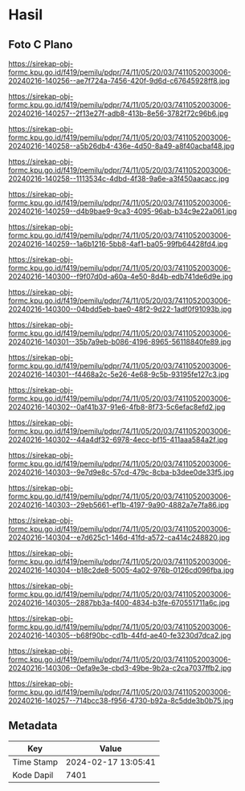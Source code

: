 # Hasil

## Foto C Plano

https://sirekap-obj-formc.kpu.go.id/f419/pemilu/pdpr/74/11/05/20/03/7411052003006-20240216-140256--ae7f724a-7456-420f-9d6d-c67645928ff8.jpg

https://sirekap-obj-formc.kpu.go.id/f419/pemilu/pdpr/74/11/05/20/03/7411052003006-20240216-140257--2f13e27f-adb8-413b-8e56-3782f72c96b6.jpg

https://sirekap-obj-formc.kpu.go.id/f419/pemilu/pdpr/74/11/05/20/03/7411052003006-20240216-140258--a5b26db4-436e-4d50-8a49-a8f40acbaf48.jpg

https://sirekap-obj-formc.kpu.go.id/f419/pemilu/pdpr/74/11/05/20/03/7411052003006-20240216-140258--1113534c-4dbd-4f38-9a6e-a3f450aacacc.jpg

https://sirekap-obj-formc.kpu.go.id/f419/pemilu/pdpr/74/11/05/20/03/7411052003006-20240216-140259--d4b9bae9-9ca3-4095-96ab-b34c9e22a061.jpg

https://sirekap-obj-formc.kpu.go.id/f419/pemilu/pdpr/74/11/05/20/03/7411052003006-20240216-140259--1a6b1216-5bb8-4af1-ba05-99fb64428fd4.jpg

https://sirekap-obj-formc.kpu.go.id/f419/pemilu/pdpr/74/11/05/20/03/7411052003006-20240216-140300--f9f07d0d-a60a-4e50-8d4b-edb741de6d9e.jpg

https://sirekap-obj-formc.kpu.go.id/f419/pemilu/pdpr/74/11/05/20/03/7411052003006-20240216-140300--04bdd5eb-bae0-48f2-9d22-1adf0f91093b.jpg

https://sirekap-obj-formc.kpu.go.id/f419/pemilu/pdpr/74/11/05/20/03/7411052003006-20240216-140301--35b7a9eb-b086-4196-8965-56118840fe89.jpg

https://sirekap-obj-formc.kpu.go.id/f419/pemilu/pdpr/74/11/05/20/03/7411052003006-20240216-140301--f4468a2c-5e26-4e68-9c5b-93195fe127c3.jpg

https://sirekap-obj-formc.kpu.go.id/f419/pemilu/pdpr/74/11/05/20/03/7411052003006-20240216-140302--0af41b37-91e6-4fb8-8f73-5c6efac8efd2.jpg

https://sirekap-obj-formc.kpu.go.id/f419/pemilu/pdpr/74/11/05/20/03/7411052003006-20240216-140302--44a4df32-6978-4ecc-bf15-411aaa584a2f.jpg

https://sirekap-obj-formc.kpu.go.id/f419/pemilu/pdpr/74/11/05/20/03/7411052003006-20240216-140303--9e7d9e8c-57cd-479c-8cba-b3dee0de33f5.jpg

https://sirekap-obj-formc.kpu.go.id/f419/pemilu/pdpr/74/11/05/20/03/7411052003006-20240216-140303--29eb5661-ef1b-4197-9a90-4882a7e7fa86.jpg

https://sirekap-obj-formc.kpu.go.id/f419/pemilu/pdpr/74/11/05/20/03/7411052003006-20240216-140304--e7d625c1-146d-41fd-a572-ca414c248820.jpg

https://sirekap-obj-formc.kpu.go.id/f419/pemilu/pdpr/74/11/05/20/03/7411052003006-20240216-140304--b18c2de8-5005-4a02-976b-0126cd096fba.jpg

https://sirekap-obj-formc.kpu.go.id/f419/pemilu/pdpr/74/11/05/20/03/7411052003006-20240216-140305--2887bb3a-f400-4834-b3fe-670551711a6c.jpg

https://sirekap-obj-formc.kpu.go.id/f419/pemilu/pdpr/74/11/05/20/03/7411052003006-20240216-140305--b68f90bc-cd1b-44fd-ae40-fe3230d7dca2.jpg

https://sirekap-obj-formc.kpu.go.id/f419/pemilu/pdpr/74/11/05/20/03/7411052003006-20240216-140306--0efa9e3e-cbd3-49be-9b2a-c2ca7037ffb2.jpg

https://sirekap-obj-formc.kpu.go.id/f419/pemilu/pdpr/74/11/05/20/03/7411052003006-20240216-140257--714bcc38-f956-4730-b92a-8c5dde3b0b75.jpg


## Metadata

| Key        | Value               |
| ---------- | ------------------- |
| Time Stamp | 2024-02-17 13:05:41 |
| Kode Dapil | 7401                |



